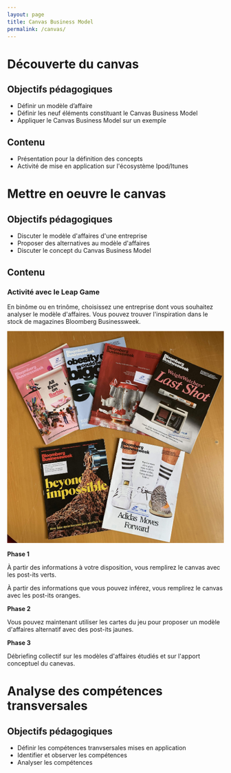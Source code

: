 ```yaml
---
layout: page
title: Canvas Business Model
permalink: /canvas/
---
```


# Découverte du canvas

## Objectifs pédagogiques
- Définir un modèle d’affaire
- Définir les neuf éléments constituant le Canvas Business Model
- Appliquer le Canvas Business Model sur un exemple 	

## Contenu
- Présentation pour la définition des concepts
- Activité de mise en application sur l'écosystème Ipod/Itunes

# Mettre en oeuvre le canvas

## Objectifs pédagogiques
- Discuter le modèle d'affaires d'une entreprise
- Proposer des alternatives au modèle d'affaires
- Discuter le concept du Canvas Business Model

## Contenu

### Activité avec le Leap Game
    
En binôme ou en trinôme, choisissez une entreprise dont vous souhaitez analyser le modèle d'affaires. Vous pouvez trouver l'inspiration dans le stock de magazines Bloomberg Businessweek.

![Bloomberg Businessweek](/assets/ami-1-canvas-biz-model/businessweek.jpg)

**Phase 1**

À partir des informations à votre disposition, vous remplirez le canvas avec les post-its verts.

À partir des informations que vous pouvez inférez, vous remplirez le canvas avec les post-its oranges.

**Phase 2**

Vous pouvez maintenant utiliser les cartes du jeu pour proposer un modèle d'affaires alternatif avec des post-its jaunes.

**Phase 3**

Débriefing collectif sur les modèles d'affaires étudiés et sur l'apport conceptuel du canevas.


# Analyse des compétences transversales

## Objectifs pédagogiques
- Définir les compétences tranvsersales mises en application
- Identifier et observer les compétences 
- Analyser les compétences